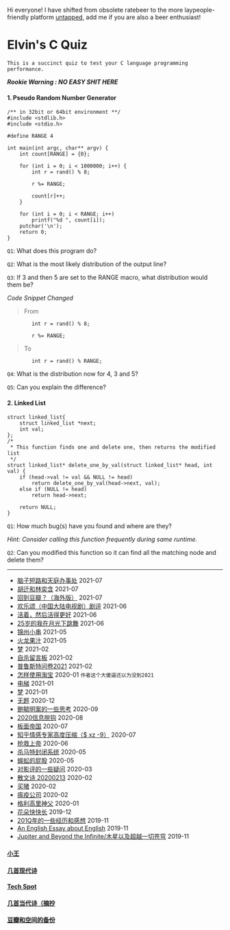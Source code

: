 Hi everyone! I have shifted from obsolete ratebeer to the more laypeople-friendly platform [untapped](https://untappd.com/user/elvinw), add me if you are also a beer enthusiast!

# Elvin's C Quiz
`This is a succinct quiz to test your C language programming performance.`


***Rookie Warning : NO EASY SHIT HERE***

#### 1. Pseudo Random Number Generator
```
/** in 32bit or 64bit environment **/
#include <stdlib.h>
#include <stdio.h>

#define RANGE 4

int main(int argc, char** argv) {
    int count[RANGE] = {0};

    for (int i = 0; i < 1000000; i++) {
        int r = rand() % 8;

        r %= RANGE;

        count[r]++;
    }

    for (int i = 0; i < RANGE; i++)
        printf("%d ", count[i]);
    putchar('\n');
    return 0;
}

```
`Q1`: What does this program do?

`Q2`: What is the most likely distribution of the output line?

`Q3`: If 3 and then 5 are set to the RANGE macro, what distribution would them be?

*Code Snippet Changed*

> From

```
        int r = rand() % 8;

        r %= RANGE;
```
> To

```
        int r = rand() % RANGE;
```
`Q4`: What is the distribution now for 4, 3 and 5?

`Q5`: Can you explain the difference?

#### 2. Linked List

```
struct linked_list{
    struct linked_list *next;
    int val;
};
/*
 * This function finds one and delete one, then returns the modified list
 */
struct linked_list* delete_one_by_val(struct linked_list* head, int val) {
    if (head->val != val && NULL != head)
        return delete_one_by_val(head->next, val);
    else if (NULL != head)
        return head->next;

    return NULL;
}
```

`Q1`: How much bug(s) have you found and where are they?

*Hint: Consider calling this function frequently during same runtime.*

`Q2`: Can you modified this function so it can find all the matching node and delete them?


---
* [脑子短路和天庭办事处](posts/2021-07-oracle.md) 2021-07
* [胡迁和林奕含](posts/2021-07-killer.md) 2021-07
* [回到豆瓣？（海外版）](posts/2021-07-dbrt.md) 2021-07
* [欢乐颂（中国大陆电视剧）剧评](posts/2021-06-tv.md) 2021-06
* [活着，然后活得更好](posts/2021-06-motiv.md) 2021-06
* [25岁的我在月光下跳舞](posts/2021-06-25.md) 2021-06
* [锦州小串](posts/2021-05-bbq.md) 2021-05
* [火龙果汁](posts/2021-05-13-dragonfruit.md) 2021-05
* [梦](posts/2021-02-22-dream.md) 2021-02
* [自杀留言板](posts/2021-02-suicide.md) 2021-02
* [普鲁斯特问卷2021](posts/2021-02-q.md) 2021-02
* [怎样使用淘宝](posts/2020-01-taobao.md) 2020-01 `作者这个大傻逼还以为没到2021`
* [电梯](posts/2021-01-e.md) 2021-01
* [梦](posts/2021-01-dream.md) 2021-01
* [无题](posts/2020-12-28-none.md) 2020-12
* [鲍毓明案的一些思考](posts/2020-08-sh.md) 2020-09
* [2020信息脱钩](posts/2020-08-detach.md) 2020-08
* [板面帝国](posts/2020-07-28-bmatrix.md) 2020-07
* [知乎情感专家高度压缩（$ xz -9）](posts/2020-07-zhihu.md) 2020-07
* [抢救上帝](posts/2020-06-rescue-of-god.md) 2020-06
* [杀马特封闭系统](posts/2020-05-21-closure.md) 2020-05
* [蜈蚣的屁股](posts/2020-05-14-ass.md) 2020-05
* [对影评的一些疑问](posts/2020-03-11-mreview.md) 2020-03
* [散文诗 20200213](posts/2020-02-13-v.md) 2020-02
* [买猪](posts/2020-02-09-pig.md) 2020-02
* [瘟疫公司](posts/2020-02-02-ncov.md) 2020-02
* [格利高里神父](posts/2020-01-05-hl2.md) 2020-01
* [花朵快快长](posts/2019-12-21-none.md) 2019-12
* [201Q年的一些经历和感想](posts/2019-11-30-q.md) 2019-11
* [An English Essay about English](posts/2019-11-english.md) 2019-11
* [Jupiter and Beyond the Infinite/木星以及超越一切苍穹](posts/2019-11-26-idx.md) 2019-11

#### [小王](index_wang.md)

#### [几首现代诗](index_mverse.md)

#### [Tech Spot](index_tech.md)

#### [几首当代诗（摘抄](contemporary/intro.md)

#### [豆瓣和空间的备份](index_history.md)
